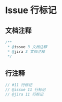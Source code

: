 # Issue 行标记

## 文档注释

```java
/**
 * @issue 3 文档注释
 * @jira 3 文档注释
 */
```

## 行注释

```java
// #11 行标记
// @issue 11 行标记
// @jira 11 行标记
```